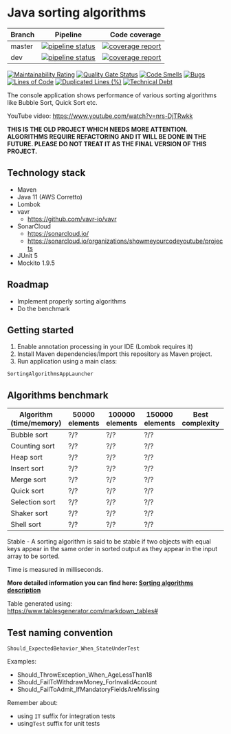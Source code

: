 # Java sorting algorithms

| Branch        | Pipeline          | Code coverage  |
| ------------- |:-----------------:| --------------:|
| master      | [![pipeline status](https://gitlab.com/ShowMeYourCodeYouTube/java-sorting-algorithms/badges/master/pipeline.svg)](https://gitlab.com/ShowMeYourCodeYouTube/java-sorting-algorithms/-/commits/master)  | [![coverage report](https://gitlab.com/ShowMeYourCodeYouTube/java-sorting-algorithms/badges/master/coverage.svg)](https://gitlab.com/ShowMeYourCodeYouTube/java-sorting-algorithms/-/commits/master) |
| dev         | [![pipeline status](https://gitlab.com/ShowMeYourCodeYouTube/java-sorting-algorithms/badges/dev/pipeline.svg)](https://gitlab.com/ShowMeYourCodeYouTube/java-sorting-algorithms/-/commits/dev)      |   [![coverage report](https://gitlab.com/ShowMeYourCodeYouTube/java-sorting-algorithms/badges/dev/coverage.svg)](https://gitlab.com/ShowMeYourCodeYouTube/java-sorting-algorithms/-/commits/dev) |

[![Maintainability Rating](https://sonarcloud.io/api/project_badges/measure?project=ShowMeYourCodeYouTube_java-sorting-algorithms&metric=sqale_rating)](https://sonarcloud.io/dashboard?id=ShowMeYourCodeYouTube_java-sorting-algorithms)  [![Quality Gate Status](https://sonarcloud.io/api/project_badges/measure?project=ShowMeYourCodeYouTube_java-sorting-algorithms&metric=alert_status)](https://sonarcloud.io/dashboard?id=ShowMeYourCodeYouTube_java-sorting-algorithms)  [![Code Smells](https://sonarcloud.io/api/project_badges/measure?project=ShowMeYourCodeYouTube_java-sorting-algorithms&metric=code_smells)](https://sonarcloud.io/dashboard?id=ShowMeYourCodeYouTube_java-sorting-algorithms)  [![Bugs](https://sonarcloud.io/api/project_badges/measure?project=ShowMeYourCodeYouTube_java-sorting-algorithms&metric=bugs)](https://sonarcloud.io/dashboard?id=ShowMeYourCodeYouTube_java-sorting-algorithms)  [![Lines of Code](https://sonarcloud.io/api/project_badges/measure?project=ShowMeYourCodeYouTube_java-sorting-algorithms&metric=ncloc)](https://sonarcloud.io/dashboard?id=ShowMeYourCodeYouTube_java-sorting-algorithms)  [![Duplicated Lines (%)](https://sonarcloud.io/api/project_badges/measure?project=ShowMeYourCodeYouTube_java-sorting-algorithms&metric=duplicated_lines_density)](https://sonarcloud.io/dashboard?id=ShowMeYourCodeYouTube_java-sorting-algorithms)  [![Technical Debt](https://sonarcloud.io/api/project_badges/measure?project=ShowMeYourCodeYouTube_java-sorting-algorithms&metric=sqale_index)](https://sonarcloud.io/dashboard?id=ShowMeYourCodeYouTube_java-sorting-algorithms)

The console application shows performance of various sorting algorithms like Bubble Sort, Quick Sort etc.

YouTube video: <https://www.youtube.com/watch?v=nrs-DjTRwkk>

**THIS IS THE OLD PROJECT WHICH NEEDS MORE ATTENTION. ALGORITHMS REQUIRE REFACTORING AND IT WILL BE DONE IN THE FUTURE. PLEASE DO NOT TREAT
IT AS THE FINAL VERSION OF THIS PROJECT.**

## Technology stack

- Maven
- Java 11 (AWS Corretto)
- Lombok
- vavr
  - https://github.com/vavr-io/vavr
- SonarCloud
  - https://sonarcloud.io/
  - https://sonarcloud.io/organizations/showmeyourcodeyoutube/projects
- JUnit 5
- Mockito 1.9.5

## Roadmap

- Implement properly sorting algorithms
- Do the benchmark

## Getting started

1. Enable annotation processing in your IDE (Lombok requires it)
2. Install Maven dependencies/Import this repository as Maven project.
3. Run application using a main class:

```
SortingAlgorithmsAppLauncher
```

## Algorithms benchmark

| Algorithm (time/memory) | 50000 elements | 100000 elements | 150000 elements | Best complexity | Average complexity | Worst complexity | Best complexity | Space complexity | Stable |
|-------------------------|----------------|----------------|-----------------|-----------------|--------------------|------------------|-----------------|------------------|--------|
| Bubble sort             | ?/?          |  ?/?          | ?/?          |                 |                    |                  |                 |                  |        |
| Counting sort           |  ?/?          |  ?/?             | ?/?              |                 |                    |                  |                 |                  |        |
| Heap sort               |  ?/?        |  ?/?          | ?/?              |                 |                    |                  |                 |                  |        |
| Insert sort             |  ?/?           |  ?/?             | ?/?              |                 |                    |                  |                 |                  |        |
| Merge sort              |  ?/?           |  ?/?            | ?/?              |                 |                    |                  |                 |                  |        |
| Quick sort              |  ?/?           |  ?/?            |  ?/?             |                 |                    |                  |                 |                  |        |
| Selection sort          |  ?/?          |  ?/?           |  ?/?             |                 |                    |                  |                 |                  |        |
| Shaker sort             |  ?/?           |  ?/?             |  ?/?           |                 |                    |                  |                 |                  |        |
| Shell sort              |  ?/?           |  ?/?             |  ?/?            |                 |                    |                  |                 |                  |        |

Stable - A sorting algorithm is said to be stable if two objects with equal keys appear in the same order in sorted output as they appear in
the input array to be sorted.

Time is measured in milliseconds.

**More detailed information you can find here: [Sorting algorithms description](./ALGORITHMS_DESCRIPTION.md)**

Table generated using: <https://www.tablesgenerator.com/markdown_tables#>

## Test naming convention

````
Should_ExpectedBehavior_When_StateUnderTest
````

Examples:

- Should_ThrowException_When_AgeLessThan18
- Should_FailToWithdrawMoney_ForInvalidAccount
- Should_FailToAdmit_IfMandatoryFieldsAreMissing

Remember about:

- using `IT` suffix for integration tests
- using`Test` suffix for unit tests

